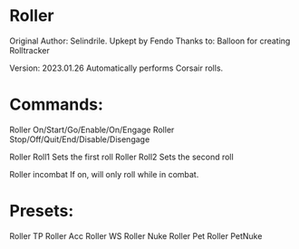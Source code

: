 # Roller
Original Author: Selindrile. Upkept by Fendo
Thanks to: Balloon for creating Rolltracker

Version: 2023.01.26
Automatically performs Corsair rolls.

# Commands:
Roller On/Start/Go/Enable/On/Engage
Roller Stop/Off/Quit/End/Disable/Disengage

Roller Roll1 <Name of Roll>    	Sets the first roll
Roller Roll2 <Name of Roll>		Sets the second roll

Roller incombat <on or off>     If on, will only roll while in combat.

# Presets:

Roller TP
Roller Acc
Roller WS
Roller Nuke
Roller Pet
Roller PetNuke